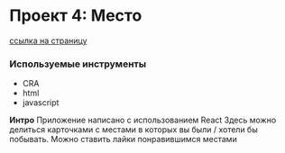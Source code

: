 # Проект 4: Место
[ссылка на страницу](https://ilyashorin.github.io/mesto-react/)

### Используемые инструменты

* CRA
* html
* javascript

**Интро**
Приложение написано с использованием React
Здесь можно делиться карточками с местами в которых вы были / хотели бы побывать. 
Можно ставить лайки понравившимся местами





